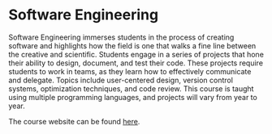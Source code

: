 # Software Engineering
Software Engineering immerses students in the process of creating software and highlights how the field is one that walks a fine line between the creative and scientific. Students engage in a series of projects that hone their ability to design, document, and test their code. These projects require students to work in teams, as they learn how to effectively communicate and delegate. Topics include user-centered design, version control systems, optimization techniques, and code review. This course is taught using multiple programming languages, and projects will vary from year to year.

The course website can be found [here](https://edu.lester-lee.com/software-engineering).